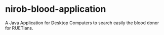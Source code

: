 nirob-blood-application
===============

A Java Application for Desktop Computers to search easily the blood donor for RUETians.
